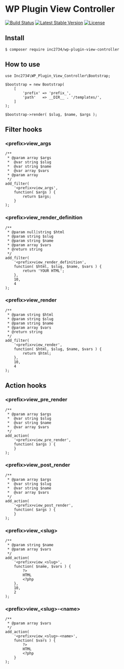 # WP Plugin View Controller

[![Build Status](https://travis-ci.com/inc2734/wp-plugin-view-controller.svg?branch=master)](https://travis-ci.com/inc2734/wp-plugin-view-controller)
[![Latest Stable Version](https://poser.pugx.org/inc2734/wp-plugin-view-controller/v/stable)](https://packagist.org/packages/inc2734/wp-plugin-view-controller)
[![License](https://poser.pugx.org/inc2734/wp-plugin-view-controller/license)](https://packagist.org/packages/inc2734/wp-plugin-view-controller)

## Install
```
$ composer require inc2734/wp-plugin-view-controller
```

## How to use
```
use Inc2734\WP_Plugin_View_Controller\Bootstrap;

$bootstrap = new Bootstrap(
	[
		'prefix' => 'prefix_',
		'path'   => __DIR__ . '/templates/',
	]
);

$bootstrap->render( $slug, $name, $args );
```

## Filter hooks
### &lt;prefix&gt;view_args
```
/**
 * @param array $args
 *  @var string $slug
 *  @var string $name
 *  @var array $vars
 * @param array
 */
add_filter(
	'<prefix>view_args',
	function( $args ) {
		return $args;
	}
);
```

### &lt;prefix&gt;view_render_definition
```
/**
 * @param null|string $html
 * @param string $slug
 * @param string $name
 * @param array $vars
 * @return string
 */
add_filter(
	'<prefix>view_render_definition',
	function( $html, $slug, $name, $vars ) {
		return 'YOUR HTML';
	},
	10,
	4
);
```

### &lt;prefix&gt;view_render
```
/**
 * @param string $html
 * @param string $slug
 * @param string $name
 * @param array $vars
 * @return string
 */
add_filter(
	'<prefix>view_render',
	function( $html, $slug, $name, $vars ) {
		return $html;
	},
	10,
	4
);
```

## Action hooks
### &lt;prefix&gt;view_pre_render
```
/**
 * @param array $args
 *  @var string $slug
 *  @var string $name
 *  @var array $vars
 */
add_action(
	'<prefix>view_pre_render',
	function( $args ) {
	}
);
```

### &lt;prefix&gt;view_post_render
```
/**
 * @param array $args
 *  @var string $slug
 *  @var string $name
 *  @var array $vars
 */
add_action(
	'<prefix>view_post_render',
	function( $args ) {
	}
);
```

### &lt;prefix&gt;view_&lt;slug&gt;
```
/**
 * @param string $name
 * @param array $vars
 */
add_action(
	'<prefix>view_<slug>',
	function( $name, $vars ) {
		?>
		HTML
		<?php
	},
	10,
	2
);
```

### &lt;prefix&gt;view_&lt;slug&gt;-&lt;name&gt;
```
/**
 * @param array $vars
 */
add_action(
	'<prefix>view_<slug>-<name>',
	function( $vars ) {
		?>
		HTML
		<?php
	}
);
```
